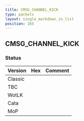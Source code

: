 ```yaml
---
title: CMSG_CHANNEL_KICK
type: packets
layout: single_markdown_in_list
position: 165
---
```


## CMSG_CHANNEL_KICK

### Status

Version | Hex | Comment
---------- | ---------- | ---------- 
Classic |  |  
TBC |  |  
WotLK |  |  
Cata |  |  
MoP |  |  
